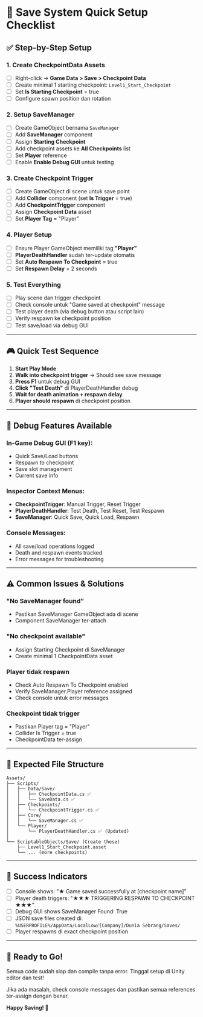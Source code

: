 # 🚀 Save System Quick Setup Checklist

## ✅ **Step-by-Step Setup**

### **1. Create CheckpointData Assets**
- [ ] Right-click → **Game Data > Save > Checkpoint Data**
- [ ] Create minimal 1 starting checkpoint: `Level1_Start_Checkpoint`
- [ ] Set **Is Starting Checkpoint** = true
- [ ] Configure spawn position dan rotation

### **2. Setup SaveManager**
- [ ] Create GameObject bernama `SaveManager`
- [ ] Add **SaveManager** component
- [ ] Assign **Starting Checkpoint** 
- [ ] Add checkpoint assets ke **All Checkpoints** list
- [ ] Set **Player** reference
- [ ] Enable **Enable Debug GUI** untuk testing

### **3. Create Checkpoint Trigger**
- [ ] Create GameObject di scene untuk save point
- [ ] Add **Collider** component (set **Is Trigger** = true)
- [ ] Add **CheckpointTrigger** component
- [ ] Assign **Checkpoint Data** asset
- [ ] Set **Player Tag** = "Player"

### **4. Player Setup**
- [ ] Ensure Player GameObject memiliki tag **"Player"**
- [ ] **PlayerDeathHandler** sudah ter-update otomatis
- [ ] Set **Auto Respawn To Checkpoint** = true
- [ ] Set **Respawn Delay** = 2 seconds

### **5. Test Everything**
- [ ] Play scene dan trigger checkpoint
- [ ] Check console untuk "Game saved at checkpoint" message
- [ ] Test player death (via debug button atau script lain)
- [ ] Verify respawn ke checkpoint position
- [ ] Test save/load via debug GUI

---

## 🎮 **Quick Test Sequence**

1. **Start Play Mode**
2. **Walk into checkpoint trigger** → Should see save message
3. **Press F1** untuk debug GUI
4. **Click "Test Death"** di PlayerDeathHandler debug
5. **Wait for death animation + respawn delay**
6. **Player should respawn** di checkpoint position

---

## 🔧 **Debug Features Available**

### **In-Game Debug GUI (F1 key):**
- Quick Save/Load buttons
- Respawn to checkpoint
- Save slot management
- Current save info

### **Inspector Context Menus:**
- **CheckpointTrigger**: Manual Trigger, Reset Trigger
- **PlayerDeathHandler**: Test Death, Test Reset, Test Respawn
- **SaveManager**: Quick Save, Quick Load, Respawn

### **Console Messages:**
- All save/load operations logged
- Death and respawn events tracked
- Error messages for troubleshooting

---

## ⚠️ **Common Issues & Solutions**

### **"No SaveManager found"**
- Pastikan SaveManager GameObject ada di scene
- Component SaveManager ter-attach

### **"No checkpoint available"**
- Assign Starting Checkpoint di SaveManager
- Create minimal 1 CheckpointData asset

### **Player tidak respawn**
- Check Auto Respawn To Checkpoint enabled
- Verify SaveManager.Player reference assigned
- Check console untuk error messages

### **Checkpoint tidak trigger**
- Pastikan Player tag = "Player"
- Collider Is Trigger = true
- CheckpointData ter-assign

---

## 📂 **Expected File Structure**

```
Assets/
├── Scripts/
│   ├── Data/Save/
│   │   ├── CheckpointData.cs ✅
│   │   └── SaveData.cs ✅
│   ├── Checkpoints/
│   │   └── CheckpointTrigger.cs ✅
│   ├── Core/
│   │   └── SaveManager.cs ✅
│   └── Player/
│       └── PlayerDeathHandler.cs ✅ (Updated)
│
└── ScriptableObjects/Save/ (Create these)
    ├── Level1_Start_Checkpoint.asset
    └── ... (more checkpoints)
```

---

## 🎯 **Success Indicators**

- [ ] Console shows: "★ Game saved successfully at [checkpoint name]"
- [ ] Player death triggers: "★★★ TRIGGERING RESPAWN TO CHECKPOINT ★★★"
- [ ] Debug GUI shows SaveManager Found: True
- [ ] JSON save files created di: `%USERPROFILE%/AppData/LocalLow/[Company]/Dunia Sebrang/Saves/`
- [ ] Player respawns di exact checkpoint position

---

## 🚀 **Ready to Go!**

Semua code sudah siap dan compile tanpa error. Tinggal setup di Unity editor dan test!

Jika ada masalah, check console messages dan pastikan semua references ter-assign dengan benar.

**Happy Saving! 💾**

